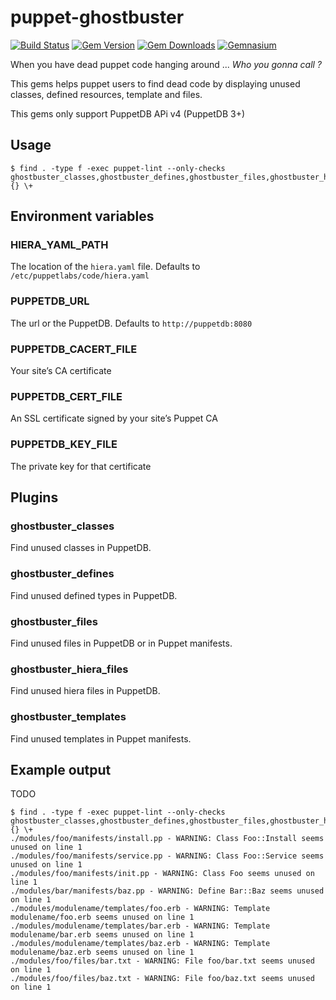 puppet-ghostbuster
==================

[![Build Status](https://img.shields.io/travis/camptocamp/puppet-ghostbuster.svg)](https://travis-ci.org/camptocamp/puppet-ghostbuster)
[![Gem Version](https://img.shields.io/gem/v/puppet-ghostbuster.svg)](https://rubygems.org/gems/puppet-ghostbuster)
[![Gem Downloads](https://img.shields.io/gem/dt/puppet-ghostbuster.svg)](https://rubygems.org/gems/puppet-ghostbuster)
[![Gemnasium](https://img.shields.io/gemnasium/camptocamp/puppet-ghostbuster.svg)](https://gemnasium.com/camptocamp/puppet-ghostbuster)

When you have dead puppet code hanging around ...
*Who you gonna call ?*


This gems helps puppet users to find dead code by displaying unused classes, defined resources, template and files.

This gems only support PuppetDB APi v4 (PuppetDB 3+)

Usage
-----

```shell
$ find . -type f -exec puppet-lint --only-checks ghostbuster_classes,ghostbuster_defines,ghostbuster_files,ghostbuster_hiera_files,ghostbuster_templates {} \+
```

Environment variables
---------------------

### HIERA_YAML_PATH

The location of the `hiera.yaml` file. Defaults to `/etc/puppetlabs/code/hiera.yaml`

### PUPPETDB_URL

The url or the PuppetDB. Defaults to `http://puppetdb:8080`

### PUPPETDB_CACERT_FILE

Your site’s CA certificate

### PUPPETDB_CERT_FILE

An SSL certificate signed by your site’s Puppet CA

### PUPPETDB_KEY_FILE

The private key for that certificate

Plugins
-------

### ghostbuster_classes

Find unused classes in PuppetDB.

### ghostbuster_defines

Find unused defined types in PuppetDB.

### ghostbuster_files

Find unused files in PuppetDB or in Puppet manifests.

### ghostbuster_hiera_files

Find unused hiera files in PuppetDB.

### ghostbuster_templates

Find unused templates in Puppet manifests.

Example output
--------------

TODO
```
$ find . -type f -exec puppet-lint --only-checks ghostbuster_classes,ghostbuster_defines,ghostbuster_files,ghostbuster_hiera_files,ghostbuster_templates {} \+
./modules/foo/manifests/install.pp - WARNING: Class Foo::Install seems unused on line 1
./modules/foo/manifests/service.pp - WARNING: Class Foo::Service seems unused on line 1
./modules/foo/manifests/init.pp - WARNING: Class Foo seems unused on line 1
./modules/bar/manifests/baz.pp - WARNING: Define Bar::Baz seems unused on line 1
./modules/modulename/templates/foo.erb - WARNING: Template modulename/foo.erb seems unused on line 1
./modules/modulename/templates/bar.erb - WARNING: Template modulename/bar.erb seems unused on line 1
./modules/modulename/templates/baz.erb - WARNING: Template modulename/baz.erb seems unused on line 1
./modules/foo/files/bar.txt - WARNING: File foo/bar.txt seems unused on line 1
./modules/foo/files/baz.txt - WARNING: File foo/baz.txt seems unused on line 1
```
